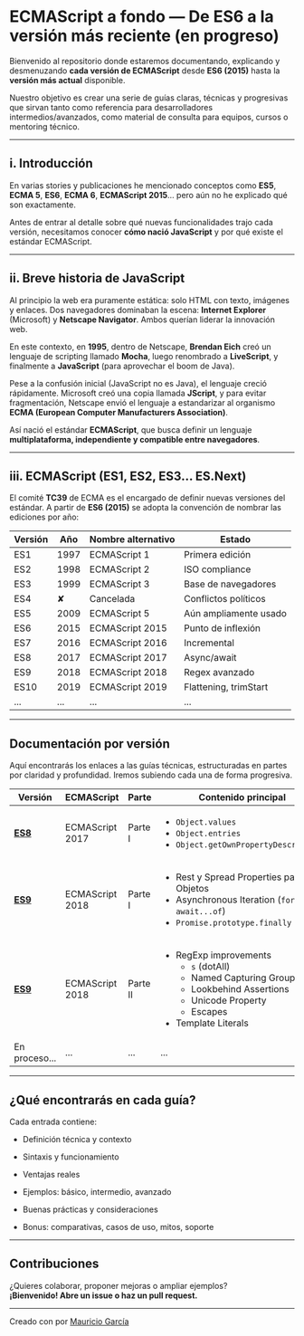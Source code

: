 # ECMAScript a fondo — De ES6 a la versión más reciente (en progreso)

Bienvenido al repositorio donde estaremos documentando, explicando y desmenuzando **cada versión de ECMAScript** desde **ES6 (2015)** hasta la **versión más actual** disponible.

Nuestro objetivo es crear una serie de guías claras, técnicas y progresivas que sirvan tanto como referencia para desarrolladores intermedios/avanzados, como material de consulta para equipos, cursos o mentoring técnico.

---

## i. Introducción

En varias stories y publicaciones he mencionado conceptos como **ES5**, **ECMA 5**, **ES6**, **ECMA 6**, **ECMAScript 2015**… pero aún no he explicado qué son exactamente.

Antes de entrar al detalle sobre qué nuevas funcionalidades trajo cada versión, necesitamos conocer **cómo nació JavaScript** y por qué existe el estándar ECMAScript.

---

## ii. Breve historia de JavaScript

Al principio la web era puramente estática: solo HTML con texto, imágenes y enlaces. Dos navegadores dominaban la escena: **Internet Explorer** (Microsoft) y **Netscape Navigator**. Ambos querían liderar la innovación web.

En este contexto, en **1995**, dentro de Netscape, **Brendan Eich** creó un lenguaje de scripting llamado **Mocha**, luego renombrado a **LiveScript**, y finalmente a **JavaScript** (para aprovechar el boom de Java).

Pese a la confusión inicial (JavaScript no es Java), el lenguaje creció rápidamente. Microsoft creó una copia llamada **JScript**, y para evitar fragmentación, Netscape envió el lenguaje a estandarizar al organismo **ECMA (European Computer Manufacturers Association)**.

Así nació el estándar **ECMAScript**, que busca definir un lenguaje **multiplataforma, independiente y compatible entre navegadores**.

---

## iii. ECMAScript (ES1, ES2, ES3… ES.Next)

El comité **TC39** de ECMA es el encargado de definir nuevas versiones del estándar. A partir de **ES6 (2015)** se adopta la convención de nombrar las ediciones por año:

| Versión | Año  | Nombre alternativo | Estado                |
| ------- | ---- | ------------------ | --------------------- |
| ES1     | 1997 | ECMAScript 1       | Primera edición       |
| ES2     | 1998 | ECMAScript 2       | ISO compliance        |
| ES3     | 1999 | ECMAScript 3       | Base de navegadores   |
| ES4     | ✘    | Cancelada          | Conflictos políticos  |
| ES5     | 2009 | ECMAScript 5       | Aún ampliamente usado |
| ES6     | 2015 | ECMAScript 2015    | Punto de inflexión    |
| ES7     | 2016 | ECMAScript 2016    | Incremental           |
| ES8     | 2017 | ECMAScript 2017    | Async/await           |
| ES9     | 2018 | ECMAScript 2018    | Regex avanzado        |
| ES10    | 2019 | ECMAScript 2019    | Flattening, trimStart |
| ...     | ...  | ...                | ...                   |

---

## Documentación por versión

Aquí encontrarás los enlaces a las guías técnicas, estructuradas en partes por claridad y profundidad. Iremos subiendo cada una de forma progresiva.

| Versión                                                                              | ECMAScript      | Parte    | Contenido principal                                                                                                                                                                                 |
| ------------------------------------------------------------------------------------ | --------------- | -------- | --------------------------------------------------------------------------------------------------------------------------------------------------------------------------------------------------- |
| [**ES8**](https://github.com/mauriciogc/ECMAScript/blob/main/readme/ECMA2017-pI.md)  | ECMAScript 2017 | Parte I  | <ul><li>`Object.values`</li><li>`Object.entries`</li><li>`Object.getOwnPropertyDescriptors`</li></ul>                                                                                               |
| [**ES9**](https://github.com/mauriciogc/ECMAScript/blob/main/readme/ECMA2018-pI.md)  | ECMAScript 2018 | Parte I  | <ul><li>Rest y Spread Properties para Objetos</li><li> Asynchronous Iteration (`for await...of`)</li><li> `Promise.prototype.finally`</li></ul>                                                     |
| [**ES9**](https://github.com/mauriciogc/ECMAScript/blob/main/readme/ECMA2018-pII.md) | ECMAScript 2018 | Parte II | <ul><li>RegExp improvements<ul><li>`s` (dotAll)</li><li>Named Capturing Groups</li><li>Lookbehind Assertions</li><li>Unicode Property</li><li>Escapes</li></ul></li><li>Template Literals</li></ul> |
| En proceso...                                                                        | ...             | ...      | ...                                                                                                                                                                                                 |

---

## ¿Qué encontrarás en cada guía?

Cada entrada contiene:

- Definición técnica y contexto

- Sintaxis y funcionamiento
- Ventajas reales
- Ejemplos: básico, intermedio, avanzado
- Buenas prácticas y consideraciones
- Bonus: comparativas, casos de uso, mitos, soporte

---

## Contribuciones

¿Quieres colaborar, proponer mejoras o ampliar ejemplos?  
**¡Bienvenido! Abre un issue o haz un pull request.**

---

Creado con por [Mauricio García](https://medium.com/@mauriciogc)
